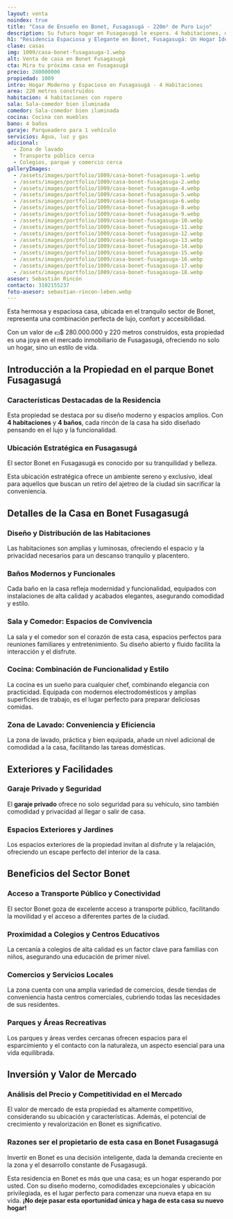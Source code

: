 ```yaml
---
layout: venta
noindex: true
title: "Casa de Ensueño en Bonet, Fusagasugá - 220m² de Puro Lujo"
description: Su futuro hogar en Fusagasugá le espera. 4 habitaciones, diseño moderno. ¡Clic para ver y comenzar una nueva vida!
h1: "Residencia Espaciosa y Elegante en Bonet, Fusagasugá: Un Hogar Ideal"
clase: casas
img: 1009/casa-bonet-fusagasuga-1.webp
alt: Venta de casa en Bonet Fusagasugá
cta: Mira tu próxima casa en Fusagasugá
precio: 280000000
propiedad: 1009
intro: Hogar Moderno y Espacioso en Fusagasugá - 4 Habitaciones
area: 220 metros construidos
habitacion: 4 habitaciones con ropero
sala: Sala-comedor bien iluminada
comedor: Sala-comedor bien iluminada
cocina: Cocina con muebles
bano: 4 baños
garaje: Parqueadero para 1 vehículo
servicios: Agua, luz y gas
adicional:
  - Zona de lavado
  - Transporte público cerca
  - Colegios, parque y comercio cerca
galleryImages:
  - /assets/images/portfolio/1009/casa-bonet-fusagasuga-1.webp
  - /assets/images/portfolio/1009/casa-bonet-fusagasuga-2.webp
  - /assets/images/portfolio/1009/casa-bonet-fusagasuga-4.webp
  - /assets/images/portfolio/1009/casa-bonet-fusagasuga-5.webp
  - /assets/images/portfolio/1009/casa-bonet-fusagasuga-6.webp
  - /assets/images/portfolio/1009/casa-bonet-fusagasuga-8.webp
  - /assets/images/portfolio/1009/casa-bonet-fusagasuga-9.webp
  - /assets/images/portfolio/1009/casa-bonet-fusagasuga-10.webp
  - /assets/images/portfolio/1009/casa-bonet-fusagasuga-11.webp
  - /assets/images/portfolio/1009/casa-bonet-fusagasuga-12.webp
  - /assets/images/portfolio/1009/casa-bonet-fusagasuga-13.webp
  - /assets/images/portfolio/1009/casa-bonet-fusagasuga-14.webp
  - /assets/images/portfolio/1009/casa-bonet-fusagasuga-15.webp
  - /assets/images/portfolio/1009/casa-bonet-fusagasuga-16.webp
  - /assets/images/portfolio/1009/casa-bonet-fusagasuga-17.webp
  - /assets/images/portfolio/1009/casa-bonet-fusagasuga-18.webp
asesor: Sebastián Rincón
contacto: 3102155237
foto-asesor: sebastian-rincon-leben.webp
---
```

Esta hermosa y espaciosa casa, ubicada en el tranquilo sector de Bonet, representa una combinación perfecta de lujo, confort y accesibilidad.

Con un valor de 💵$ 280.000.000 y 220 metros construidos, esta propiedad es una joya en el mercado inmobiliario de Fusagasugá, ofreciendo no solo un hogar, sino un estilo de vida.

## Introducción a la Propiedad en el parque Bonet Fusagasugá

### Características Destacadas de la Residencia

Esta propiedad se destaca por su diseño moderno y espacios amplios. Con **4 habitaciones** y **4 baños**, cada rincón de la casa ha sido diseñado pensando en el lujo y la funcionalidad.

### Ubicación Estratégica en Fusagasugá

El sector Bonet en Fusagasugá es conocido por su tranquilidad y belleza.

Esta ubicación estratégica ofrece un ambiente sereno y exclusivo, ideal para aquellos que buscan un retiro del ajetreo de la ciudad sin sacrificar la conveniencia.

## Detalles de la Casa en Bonet Fusagasugá

### Diseño y Distribución de las Habitaciones

Las habitaciones son amplias y luminosas, ofreciendo el espacio y la privacidad necesarios para un descanso tranquilo y placentero.

### Baños Modernos y Funcionales

Cada baño en la casa refleja modernidad y funcionalidad, equipados con instalaciones de alta calidad y acabados elegantes, asegurando comodidad y estilo.

### Sala y Comedor: Espacios de Convivencia

La sala y el comedor son el corazón de esta casa, espacios perfectos para reuniones familiares y entretenimiento. Su diseño abierto y fluido facilita la interacción y el disfrute.

### Cocina: Combinación de Funcionalidad y Estilo

La cocina es un sueño para cualquier chef, combinando elegancia con practicidad. Equipada con modernos electrodomésticos y amplias superficies de trabajo, es el lugar perfecto para preparar deliciosas comidas.

### Zona de Lavado: Conveniencia y Eficiencia

La zona de lavado, práctica y bien equipada, añade un nivel adicional de comodidad a la casa, facilitando las tareas domésticas.

## Exteriores y Facilidades

### Garaje Privado y Seguridad

El **garaje privado** ofrece no solo seguridad para su vehículo, sino también comodidad y privacidad al llegar o salir de casa.

### Espacios Exteriores y Jardines

Los espacios exteriores de la propiedad invitan al disfrute y la relajación, ofreciendo un escape perfecto del interior de la casa.

## Beneficios del Sector Bonet

### Acceso a Transporte Público y Conectividad

El sector Bonet goza de excelente acceso a transporte público, facilitando la movilidad y el acceso a diferentes partes de la ciudad.

### Proximidad a Colegios y Centros Educativos

La cercanía a colegios de alta calidad es un factor clave para familias con niños, asegurando una educación de primer nivel.

### Comercios y Servicios Locales

La zona cuenta con una amplia variedad de comercios, desde tiendas de conveniencia hasta centros comerciales, cubriendo todas las necesidades de sus residentes.

### Parques y Áreas Recreativas

Los parques y áreas verdes cercanas ofrecen espacios para el esparcimiento y el contacto con la naturaleza, un aspecto esencial para una vida equilibrada.

## Inversión y Valor de Mercado

### Análisis del Precio y Competitividad en el Mercado

El valor de mercado de esta propiedad es altamente competitivo, considerando su ubicación y características. Además, el potencial de crecimiento y revalorización en Bonet es significativo.

### Razones ser el propietario de esta casa en Bonet Fusagasugá

Invertir en Bonet es una decisión inteligente, dada la demanda creciente en la zona y el desarrollo constante de Fusagasugá.

Esta residencia en Bonet es más que una casa; es un hogar esperando por usted. Con su diseño moderno, comodidades excepcionales y ubicación privilegiada, es el lugar perfecto para comenzar una nueva etapa en su vida. **¡No deje pasar esta oportunidad única y haga de esta casa su nuevo hogar!**
